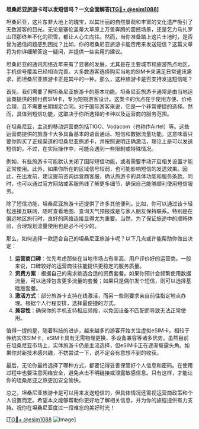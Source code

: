 **坦桑尼亚旅游卡可以发短信吗？一文全面解答[[TG💪+ @esim1088](https://t.me/s/esim1088)]**

坦桑尼亚，这片东非大地上的瑰宝，以其壮丽的自然景观和丰富的文化遗产吸引了无数游客的目光。无论是塞伦盖蒂大草原上万兽奔腾的震撼场景，还是乞力马扎罗山顶那终年不化的积雪，都让人心生向往。然而，当你准备踏上这片土地时，是否曾为通信问题感到困扰？比如，你的坦桑尼亚旅游卡能否用来发送短信？这篇文章将为你详细解答这一疑问，并提供一些实用的建议。

坦桑尼亚的通讯网络近年来有了显著的发展，尤其是在主要城市和旅游热点地区，手机信号覆盖已经相当完善。大多数游客选择购买当地的SIM卡来满足日常通讯需求，而坦桑尼亚旅游卡正是其中的一种。那么，这种旅游卡是否支持发送短信呢？

首先，我们需要了解坦桑尼亚旅游卡的基本功能。坦桑尼亚旅游卡通常是由当地运营商提供的预付费SIM卡，专为短期游客设计。这类卡的优点在于使用方便、价格合理，且不需要长期绑定合同。对于国际游客来说，它是一个非常便捷的选择。然而，具体到短信功能，这取决于你所选择的卡种以及运营商的服务范围。

在坦桑尼亚，主流的移动运营商包括TIGO、Vodacom（也称作Airtel）等。这些运营商提供的旅游卡大多具备基本的语音通话、短信和数据流量功能。这意味着只要你购买了正规渠道的坦桑尼亚旅游卡，并按照说明正确激活，理论上是可以发送短信的。不过，在实际操作中，可能会遇到一些限制或特殊情况。

例如，有些旅游卡可能默认关闭了国际短信功能，或者需要手动开启相关设置才能正常使用。此外，如果你所在的区域信号较弱，也可能影响短信的发送效果。因此，在出发前，建议提前咨询运营商客服，确认旅游卡的具体功能和服务条款。同时，也可以通过官方网站或客服热线了解更多细节，确保自己能够顺利使用短信服务。

除了短信功能，坦桑尼亚旅游卡还提供了许多其他便利。比如，你可以通过该卡轻松连接互联网，随时查看地图、查询天气预报或是与家人朋友保持联系。特别是在偏远地区旅行时，良好的网络连接显得尤为重要。当然，为了保证旅途中的顺畅体验，合理规划流量使用也是必不可少的。

那么，如何选择一款适合自己的坦桑尼亚旅游卡呢？以下几点或许能帮助你做出决定：

1. **运营商口碑**：优先考虑那些在当地市场占有率高、用户评价好的运营商。一般来说，口碑较好的运营商往往能提供更稳定的服务质量。
2. **资费方案**：根据自己的需求挑选合适的资费套餐。如果你预计会频繁使用数据流量，可以选择包含更多流量的套餐；如果只是偶尔发个短信，则可以选择基础版套餐。
3. **激活方式**：部分旅游卡支持在线激活，而另一些则要求亲自前往指定地点办理。根据个人行程安排，选择最便捷的方式。
4. **兼容性**：确保你的手机支持相应频段，以免因设备不匹配而导致无法正常使用。

值得一提的是，随着科技的进步，越来越多的游客开始关注虚拟eSIM卡。相较于传统实体SIM卡，eSIM卡具有无需物理更换、多设备兼容等诸多优势。虽然目前在坦桑尼亚市场上，实体旅游卡仍是主流选择，但eSIM卡正在逐渐崭露头角。如果你对新技术感兴趣，不妨尝试一下，说不定会有意想不到的收获。

最后，无论你最终选择了哪种方式，都要记得妥善保管好个人信息和密码。在使用过程中也要注意网络安全，避免点击不明链接或泄露敏感信息。只有这样，才能让你的坦桑尼亚之旅更加安全愉快。

总之，坦桑尼亚旅游卡是可以用来发送短信的，但具体情况还需视运营商政策和个人设置而定。希望本文能够帮助你更好地了解相关信息，并为你的旅程提供有力支持。祝你在坦桑尼亚度过一段难忘的美好时光！

[[TG💪+ @esim1088](https://t.me/s/esim1088) ![Image](https://i.postimg.cc/4NQfJmqS/Snipaste-2025-05-13-00-14-12.png)]